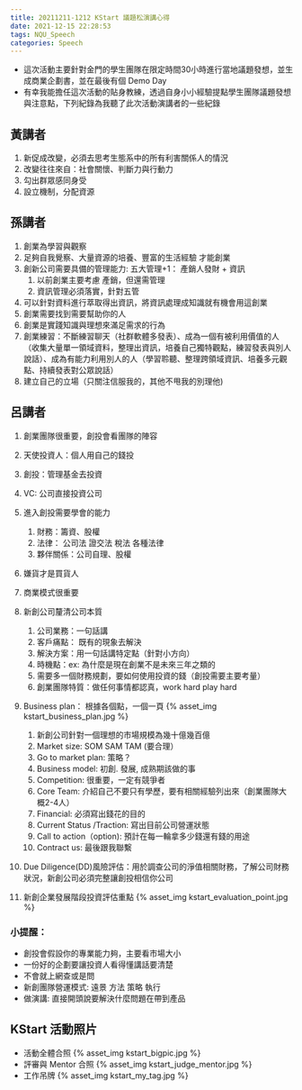 ```yaml
---
title: 20211211-1212 KStart 議題松演講心得
date: 2021-12-15 22:28:53
tags: NQU_Speech
categories: Speech
---
```

* 這次活動主要針對金門的學生團隊在限定時間30小時進行當地議題發想，並生成商業企劃書，並在最後有個 Demo Day
* 有幸我能擔任這次活動的貼身教練，透過自身小小經驗提點學生團隊議題發想與注意點，下列紀錄為我聽了此次活動演講者的一些紀錄

## 黃講者

1. 新促成改變，必須去思考生態系中的所有利害關係人的情況
2. 改變往往來自：社會關懷、判斷力與行動力
3. 勾出群眾感同身受
4. 設立機制，分配資源

## 孫講者

1. 創業為學習與觀察
2. 足夠自我覺察、大量資源的培養、豐富的生活經驗 才能創業
3. 創新公司需要具備的管理能力: 五大管理+1： 產銷人發財 + 資訊
    1. 以前創業主要考慮 產銷，但還需管理
    2. 資訊管理必須落實，針對五管
4. 可以針對資料進行萃取得出資訊，將資訊處理成知識就有機會用這創業
5. 創業需要找到需要幫助你的人
6. 創業是實踐知識與理想來滿足需求的行為
7. 創業練習：不斷練習聊天（社群軟體多發表）、成為一個有被利用價值的人（收集大量單一領域資料，整理出資訊，培養自己獨特觀點，練習發表與別人說話）、成為有能力利用別人的人（學習聆聽、整理跨領域資訊、培養多元觀點、持續發表對公眾說話）
8. 建立自己的立場（只關注信服我的，其他不甩我的別理他)

## 呂講者

1. 創業團隊很重要，創投會看團隊的陣容
2. 天使投資人：個人用自己的錢投
3. 創投：管理基金去投資
4. VC: 公司直接投資公司
5. 進入創投需要學會的能力
    1. 財務：籌資、股權
    2. 法律： 公司法 證交法 稅法 各種法律
    3. 夥伴關係：公司自理、股權
6. 嫌貨才是買貨人
7. 商業模式很重要
8. 新創公司釐清公司本質
    1. 公司業務：一句話講
    2. 客戶痛點： 既有的現象去解決
    3. 解決方案：用一句話講特定點（針對小方向）
    4. 時機點：ex: 為什麼是現在創業不是未來三年之類的
    5. 需要多一個財務規劃，要如何使用投資的錢（創投需要主要考量）
    6. 創業團隊特質：做任何事情都認真，work hard play hard
9.  Business plan： 根據各個點，一個一頁
{% asset_img kstart_business_plan.jpg %} 

    1. 新創公司針對一個理想的市場規模為幾十億幾百億
    2. Market size: SOM SAM TAM (要合理）
    3. Go to market plan: 策略？
    4. Business model: 初創. 發展, 成熟期該做的事
    5. Competition: 很重要，一定有競爭者
    6. Core Team: 介紹自己不要只有學歷，要有相關經驗列出來（創業團隊大概2-4人）
    7. Financial: 必須寫出錢花的目的
    8. Current Status /Traction: 寫出目前公司營運狀態
    9. Call to action（option): 預計在每一輪拿多少錢還有錢的用途
    10. Contract us: 最後跟我聯繫
10.  Due Diligence(DD)風險評估：用於調查公司的淨值相關財務，了解公司財務狀況，新創公司必須完整讓創投相信你公司
11. 新創企業發展階段投資評估重點
{% asset_img kstart_evaluation_point.jpg %}

### 小提醒：

- 創投會假設你的專業能力夠，主要看市場大小
- 一份好的企劃要讓投資人看得懂講話要清楚
- 不會就上網查或是問
- 新創團隊營運模式: 遠景 方法 策略 執行
- 做演講: 直接開頭說要解決什麼問題在帶到產品

## KStart 活動照片
* 活動全體合照
{% asset_img kstart_bigpic.jpg %}
* 評審與 Mentor 合照
{% asset_img kstart_judge_mentor.jpg %}
* 工作吊牌
{% asset_img kstart_my_tag.jpg %}